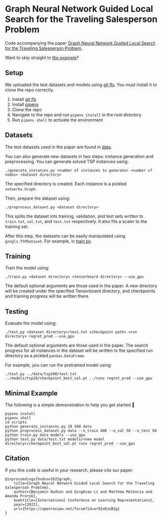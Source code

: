 # Graph Neural Network Guided Local Search for the Traveling Salesperson Problem

Code accompanying the paper [Graph Neural Network Guided Local Search for the Traveling Salesperson Problem](https://arxiv.org/abs/2110.05291).

Want to skip straight to [the example](https://github.com/proroklab/gnngls#minimal-example)?

## Setup
We uploaded the test datasets and models using [git lfs](https://git-lfs.github.com/). You must install it to clone the repo correctly.

1. Install [git lfs](https://git-lfs.github.com/)
2. Install [pipenv](https://pipenv.pypa.io)
3. Clone the repo
4. Navigate to the repo and run `pipenv install` in the root directory
5. Run `pipenv shell` to activate the environment

## Datasets
The test datasets used in the paper are found in [data](https://github.com/proroklab/gnngls/tree/master/data).

You can also generate new datasets in two steps: instance generation and preprocessing. You can generate solved TSP instances using:
```
./generate_instances.py <number of instances to generate> <number of nodes> <dataset directory>
```

The specified directory is created. Each instance is a pickled `networkx.Graph`.

Then, prepare the dataset using:
```
./preprocess_dataset.py <dataset directory>
```
This splits the dataset into training, validation, and test sets written to `train.txt`, `val.txt`, and `test.txt` respectively. It also fits a scaler to the training set.

After this step, the datasets can be easily manipulated using `gnngls.TSPDataset`. For example, in [train.py](https://github.com/ben-hudson/gnngls/blob/master/scripts/train.py#L89).

## Training
Train the model using:
```
./train.py <dataset directory> <tensorboard directory> --use_gpu
```
The default optional arguments are those used in the paper. A new directory will be created under the specified Tensorboard directory, and checkpoints and training progress will be written there.

## Testing
Evaluate the model using:
```
./test.py <dataset directory>/test.txt <checkpoint path> <run directory> regret_pred --use_gpu
```
The default optional arguments are those used in the paper. The search progress for all instances in the dataset will be written to the specified run directory as a pickled `pandas.DataFrame`.

For example, you can run the pretrained model using:
```
./test.py ../data/tsp100/test.txt ../models/tsp20/checkpoint_best_val.pt ../runs regret_pred --use_gpu
```

## Minimal Example
The following is a simple demonstration to help you get started 🙂
```
pipenv install
pipenv shell
cd scripts
python generate_instances.py 10 500 data
python preprocess_dataset.py data --n_train 400 --n_val 50 --n_test 50
python train.py data models --use_gpu
python test.py data/test.txt models/<new model directory>/checkpoint_best_val.pt runs regret_pred --use_gpu
```

## Citation
If you this code is useful in your research, please cite our paper:
```
@inproceedings{hudson2022graph,
    title={Graph Neural Network Guided Local Search for the Traveling Salesperson Problem},
    author={Benjamin Hudson and Qingbiao Li and Matthew Malencia and Amanda Prorok},
    booktitle={International Conference on Learning Representations},
    year={2022},
    url={https://openreview.net/forum?id=ar92oEosBIg}
}
```
